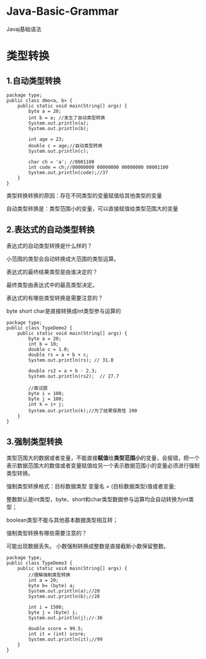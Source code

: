 # Java-Basic-Grammar
Javaj基础语法
# 类型转换

## 1.自动类型转换

```
package type;
public class dmo<a, b> {
    public static void main(String[] args) {
        byte a = 20;
        int b = a; //发生了自动类型转换
        System.out.println(a);
        System.out.println(b);

        int age = 23;
        double c = age;//自动类型转换
        System.out.println(c);

        char ch = 'a'; //0001100
        int code = ch;//00000000 00000000 00000000 00001100
        System.out.println(code);//37
    }
}
```

类型转换转换的原因：存在不同类型的变量赋值给其他类型的变量 

自动类型转换是：类型范围小的变量，可以直接赋值给类型范围大的变量

## 2.表达式的自动类型转换

表达式的自动类型转换是什么样的？

  小范围的类型会自动转换成大范围的类型运算。

表达式的最终结果类型是由谁决定的？

  最终类型由表达式中的最高类型决定。 

表达式的有哪些类型转换是需要注意的？ 

   byte short char是直接转换成int类型参与运算的

```
package type;
public class TypeDemo2 {
    public static void main(String[] args) {
        byte a = 20;
        int b = 10;
        double c = 1.0;
        double rs = a + b + c;
        System.out.println(rs); // 31.0
        
        double rs2 = a + b - 2.3;
        System.out.println(rs2);  // 27.7

        //面试题
        byte i = 100;
        byte j = 100;
        int k = i+ j;
        System.out.println(k);//为了结果保真性 200
    }
}
```

## 3.强制类型转换

   类型范围大的数据或者变量，不能直接**赋值**给**类型范围小**的变量，会报错，把一个表示数据范围大的数值或者变量赋值给另一个表示数据范围小的变量必须进行强制类型转换。

强制类型转换格式：目标数据类型 变量名 = (目标数据类型)值或者变量;

整数默认是int类型，byte、short和char类型数据参与运算均会自动转换为int类型；

boolean类型不能与其他基本数据类型相互转；

强制类型转换有哪些需要注意的？ 

可能出现数据丢失。 小数强制转换成整数是直接截断小数保留整数。

```
package type;
public class TypeDemo3 {
    public static void main(String[] args) {
        //理解强制类型转换
        int a = 20;
        byte b= (byte) a;
        System.out.println(a);//20
        System.out.println(b);//20

        int i = 1500;
        byte j = (byte) i;
        System.out.println(j);//-36

        double score = 99.5;
        int it = (int) score;
        System.out.println(it);//99
    }
}
```
